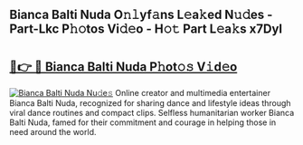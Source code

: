 ## Bianca Balti Nuda O𝚗𝚕yf𝚊ns L𝚎a𝚔ed N𝚞𝚍es - Part-Lkc P𝚑𝚘tos Vi𝚍𝚎o - H𝚘𝚝 Part L𝚎a𝚔s x7DyI

# <h2><a href="http://kf1cd8.oniu.top/?m=Bianca+Balti+Nuda">🔗👉 🔴 Bianca Balti Nuda P𝚑ot𝚘𝚜 V𝚒d𝚎o</a></h2>

[![Bianca Balti Nuda Nu𝚍e𝚜](https://i.imgur.com/0qMVB7G.gif)](http://kf1cd8.oniu.top/?m=Bianca+Balti+Nuda)
Online creator and multimedia entertainer Bianca Balti Nuda, recognized for sharing dance and lifestyle ideas through viral dance routines and compact clips. Selfless humanitarian worker Bianca Balti Nuda, famed for their commitment and courage in helping those in need around the world.  
